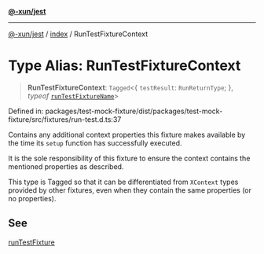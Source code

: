 [**@-xun/jest**](../../README.md)

***

[@-xun/jest](../../README.md) / [index](../README.md) / RunTestFixtureContext

# Type Alias: RunTestFixtureContext

> **RunTestFixtureContext**: `Tagged`\<\{ `testResult`: `RunReturnType`; \}, *typeof* [`runTestFixtureName`](../variables/runTestFixtureName.md)\>

Defined in: packages/test-mock-fixture/dist/packages/test-mock-fixture/src/fixtures/run-test.d.ts:37

Contains any additional context properties this fixture makes available by
the time its `setup` function has successfully executed.

It is the sole responsibility of this fixture to ensure the context contains
the mentioned properties as described.

This type is Tagged so that it can be differentiated from `XContext`
types provided by other fixtures, even when they contain the same properties
(or no properties).

## See

[runTestFixture](../functions/runTestFixture.md)

